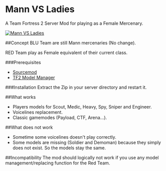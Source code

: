 # Mann VS Ladies
A Team Fortress 2 Server Mod for playing as a Female Mercenary.

[![Mann VS Ladies](https://img.youtube.com/vi/wBzeDK8_gHo/0.jpg)](https://www.youtube.com/watch?v=wBzeDK8_gHo)

##Concept
BLU Team are still Mann mercenaries (No change).

RED Team play as Female equivalent of their current class.

###Prerequisites
- [Sourcemod](https://www.sourcemod.net/)
- [TF2 Model Manager](https://forums.alliedmods.net/showthread.php?t=164630)

###Installation
Extract the Zip in your server directory and restart it.

##What works
- Players models for Scout, Medic, Heavy, Spy, Sniper and Engineer.
- Voicelines replacement.
- Classic gamemodes (Payload, CTF, Arena...).

##What does not work
- Sometime some voicelines doesn't play correctly.
- Some models are missing (Soldier and Demoman) because they simply does not exist. So the models stay the same.

##Incompatibility
The mod should logically not work if you use any model management/replacing function for the Red Team.
